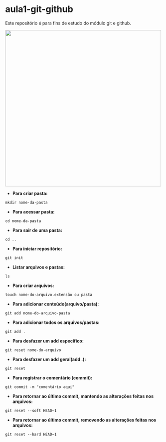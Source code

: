 # aula1-git-github
Este repositório é para fins de estudo do módulo git e github.

<img src="https://jonathasguerra.com.br/blog/wp-content/uploads/2018/04/git.jpg" width="500px">

- **Para criar pasta:**

``mkdir nome-da-pasta``

- **Para acessar pasta:**

``cd nome-da-pasta``

- **Para sair de uma pasta:**

``cd ..``

- **Para iniciar repositório:** 

``git init``

- **Listar arquivos e pastas:**

``ls``

- **Para criar arquivos:** 

``touch nome-do-arquivo.extensão ou pasta``

- **Para adicionar conteúdo(arquivo/pasta):**

``git add nome-do-arquivo-pasta``

- **Para adicionar todos os arquivos/pastas:**

``git add .``

- **Para desfazer um add específico:**

``git reset nome-do-arquivo``

- **Para desfazer um add geral(add .):**

``git reset``

- **Para registrar o comentário (commit):**

``git commit -m "comentário aqui"``

- **Para retornar ao último commit, mantendo as alterações feitas nos arquivos:**

``git reset --soft HEAD~1``

- **Para retornar ao último commit, removendo as alterações feitas nos arquivos:**

``git reset --hard HEAD~1``
